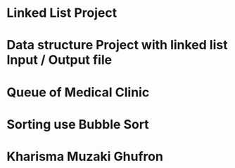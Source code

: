 # Linked List Project
# Data structure Project with linked list Input / Output file 
# Queue of Medical Clinic
# Sorting use Bubble Sort
# Kharisma Muzaki Ghufron
